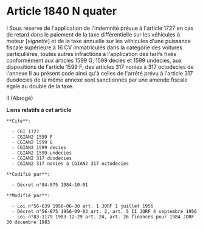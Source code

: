 # Article 1840 N quater

I  Sous réserve de l'application de l'indemnité prévue à l'article 1727 en cas de retard dans le paiement de la taxe
différentielle sur les véhicules à moteur [*vignette*] et de la taxe annuelle sur les véhicules d'une puissance fiscale
supérieure à 16 CV immatriculés dans la catégorie des voitures particulières, toutes autres infractions à l'application des
tarifs fixés conformément aux articles 1599 G, 1599 decies et 1599 undecies, aux dispositions de l'article 1599 F, des
articles 317 nonies à 317 octodecies de l'annexe II au présent code ainsi qu'à celles de l'arrêté prévu à l'article 317
duodecies de la même annexe sont sanctionnés par une amende fiscale égale au double de la taxe.

II  (Abrogé)

**Liens relatifs à cet article**

	**Cite**:

	  - CGI 1727
	  - CGIAN2 1599 F
	  - CGIAN2 1599 G
	  - CGIAN2 1599 decies
	  - CGIAN2 1599 undecies
	  - CGIAN2 317 duodecies
	  - CGIAN2 317 nonies à CGIAN2 317 octodecies

	**Codifié par**:

	  - Décret n°84-875 1984-10-01

	**Modifié par**:

	  - Loi n°56-639 1956-06-30 art. 1 JORF 1 juillet 1956
	  - Décret n°56-875 1956-09-03 art. 2, art. 5 II JORF 4 septembre 1956
	  - Loi n°83-1179 1983-12-29 art. 24, art. 26 finances pour 1984 JORF 30 décembre 1983
